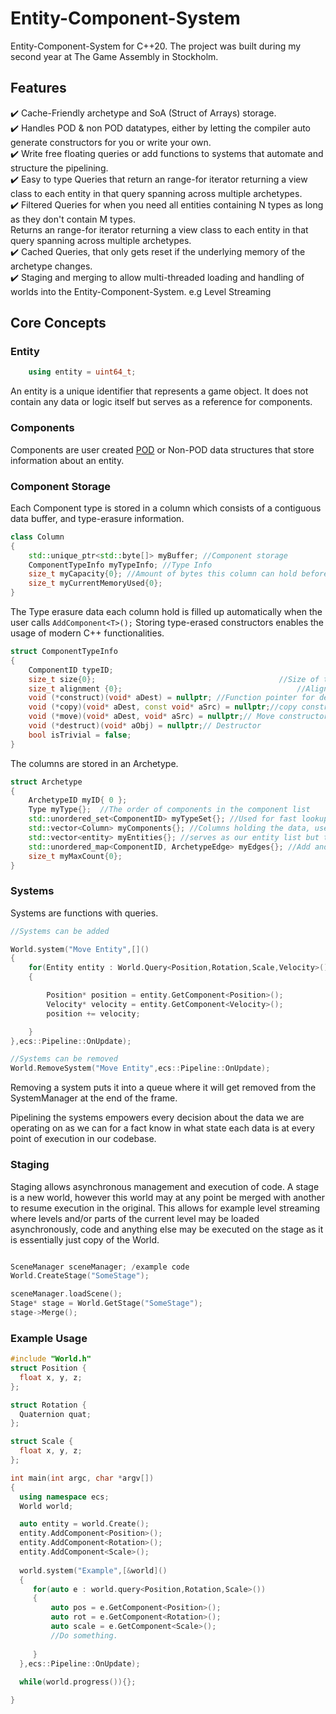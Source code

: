 # Entity-Component-System
 Entity-Component-System for C++20.
 The project was built during my second year at The Game Assembly in Stockholm.


## Features

✔️ Cache-Friendly archetype and SoA (Struct of Arrays) storage.  <br />
✔️ Handles POD & non POD datatypes, either by letting the compiler auto generate constructors for you or write your own. <br />
✔️ Write free floating queries or add functions to systems that automate and structure the pipelining. <br />
✔️ Easy to type Queries that return an range-for iterator returning a view class to each entity in that query spanning across multiple archetypes. <br />
✔️ Filtered Queries for when you need all entities containing N types as long as they don't contain M types.  
Returns an range-for iterator returning a view class to each entity in that query spanning across multiple archetypes. <br />
✔️ Cached Queries, that only gets reset if the underlying memory of the archetype changes. <br />
✔️ Staging and merging to allow multi-threaded loading and handling of worlds into the Entity-Component-System. e.g Level Streaming <br />
## Core Concepts
### Entity
```cpp
    using entity = uint64_t;
```
An entity is a unique identifier that represents a game object. It does not contain any data or logic itself but serves as a reference for components.

### Components
Components are user created [POD](https://learn.microsoft.com/en-us/cpp/cpp/trivial-standard-layout-and-pod-types?view=msvc-170#pod-types) or Non-POD data structures that store information about an entity. 

### Component Storage

Each Component type is stored in a column which consists of a contiguous data buffer, and type-erasure information.

```cpp
class Column 
{
    std::unique_ptr<std::byte[]> myBuffer; //Component storage
	ComponentTypeInfo myTypeInfo; //Type Info
	size_t myCapacity{0}; //Amount of bytes this column can hold before needing to grow
	size_t myCurrentMemoryUsed{0}; 
}
```
The Type erasure data each column hold is filled up automatically when the user calls `AddComponent<T>();` 
Storing type-erased constructors enables the usage of modern C++ functionalities.
```cpp
struct ComponentTypeInfo
{
    ComponentID typeID;
	size_t size{0};											//Size of the component type in bytes
	size_t alignment {0};										//Alignment requirement of the type
	void (*construct)(void* aDest) = nullptr; //Function pointer for default construction
	void (*copy)(void* aDest, const void* aSrc) = nullptr;//copy constructor
	void (*move)(void* aDest, void* aSrc) = nullptr;// Move constructor
	void (*destruct)(void* aObj) = nullptr;// Destructor
	bool isTrivial = false;
}
```

The columns are stored in an Archetype.

```cpp
struct Archetype 
{
    ArchetypeID myID{ 0 };
    Type myType{};	//The order of components in the component list
    std::unordered_set<ComponentID> myTypeSet{}; //Used for fast lookup into the archetype if it contains a specific type
    std::vector<Column> myComponents{}; //Columns holding the data, use the entity row to access the specific component
    std::vector<entity> myEntities{}; //serves as our entity list but the order of entities are also the rows in the component columns
    std::unordered_map<ComponentID, ArchetypeEdge> myEdges{}; //Add and remove Edges.
    size_t myMaxCount{0};
}
```

### Systems
Systems are functions with queries.

```cpp
//Systems can be added

World.system("Move Entity",[]()
{
    for(Entity entity : World.Query<Position,Rotation,Scale,Velocity>())
    {

        Position* position = entity.GetComponent<Position>();   
        Velocity* velocity = entity.GetComponent<Velocity>();
        position += velocity;   

    }   
},ecs::Pipeline::OnUpdate);

//Systems can be removed
World.RemoveSystem("Move Entity",ecs::Pipeline::OnUpdate);
```
Removing a system puts it into a queue where it will get removed from the SystemManager at the end of the frame.

Pipelining the systems empowers every decision about the data we are operating on as we can for a fact know in what state each data is at every point of execution in our codebase.


### Staging
Staging allows asynchronous management and execution of code. 
A stage is a new world, however this world may at any point be merged with another to resume execution in the original.
This allows for example level streaming where levels and/or parts of the current level may be loaded asynchronously, code and anything else may be executed on the stage as it is essentially just copy of the World.
````cpp

SceneManager sceneManager; /example code
World.CreateStage("SomeStage"); 

sceneManager.loadScene();
Stage* stage = World.GetStage("SomeStage");
stage->Merge();

````





### Example Usage
```cpp
#include "World.h"
struct Position {
  float x, y, z;
};

struct Rotation {
  Quaternion quat;
};

struct Scale {
  float x, y, z;
};

int main(int argc, char *argv[])
{
  using namespace ecs;
  World world;

  auto entity = world.Create();
  entity.AddComponent<Position>();
  entity.AddComponent<Rotation>();
  entity.AddComponent<Scale>();
  
  world.system("Example",[&world]()
  {
     for(auto e : world.query<Position,Rotation,Scale>())
     {
         auto pos = e.GetComponent<Position>();
         auto rot = e.GetComponent<Rotation>();
         auto scale = e.GetComponent<Scale>();
         //Do something.
  
     }
  },ecs::Pipeline::OnUpdate);
  
  while(world.progress()){}; 

}
```
